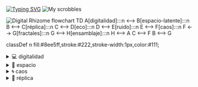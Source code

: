 [![Typing SVG](https://readme-typing-svg.demolab.com?font=Handjet&size=50&pause=1000&color=7D10D2&background=FFFFFF00&center=true&vCenter=true&repeat=false&random=true&width=435&lines=%C2%BFQu%C3%A9+estoy+escuchando%3F)](https://git.io/typing-svg)
![My scrobbles](https://lastfm-recently-played.vercel.app/api?user=ChrisRomm&width=500&header_style=compact_stats_only&show_user=footer&footer_style=normal&border_radius=15&bg_color=121418)

![Digital Rhizome](./digital-rhizome.svg)
flowchart TD
  A[digitalidad]:::n <--> B[espacio-latente]:::n
  B <--> C[réplica]:::n
  C <--> D[eco]:::n
  D <--> E[ruido]:::n
  E <--> F[caos]:::n
  F <--> G[fractales]:::n
  G <--> H[ensamblaje]:::n
  H <--> A
  C <--> F
  B <--> G

  classDef n fill:#8ee5ff,stroke:#222,stroke-width:1px,color:#111;
<details>
  <summary>💻 digitalidad</summary>
  <ul>
    <li>Espacio virtual ↔ réplica infinita</li>
    <li>El código como pliegue del espacio</li>
  </ul>
</details>

<details>
  <summary>🌌 espacio</summary>
  <ul>
    <li>Latencias que conectan nodos dispersos</li>
    <li>Lo digital no ocupa lugar, sino flujos</li>
  </ul>
</details>

<details>
  <summary>🌀 caos</summary>
  <ul>
    <li>Ruido que engendra sentido</li>
    <li>Fractales como memoria expandida</li>
  </ul>
</details>

<details>
  <summary>🔁 réplica</summary>
  <ul>
    <li>Copia que se convierte en diferencia</li>
    <li>El eco nunca es idéntico al origen</li>
  </ul>
</details>
